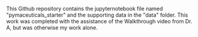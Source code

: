 This Github repository contains the jupyternotebook file named "pymaceuticals_starter" and the supporting data in the "data" folder.  This work was completed with the assistance of the Walkthrough video from Dr. A, but was otherwise my work alone.  
